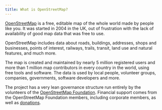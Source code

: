 ```yaml
---
title: What is OpenStreetMap?
---
```


<a href="https://openstreetmap.org">OpenStreetMap</a> is a free, editable map of the whole world made by people like you. It was started in 2004 in the UK, out of frustration with the lack of availability of good map data that was free to use.

OpenStreetMap includes data about roads, buildings, addresses, shops and businesses, points of interest, railways, trails, transit, land use and natural features, and much more.

The map is created and maintained by nearly 5 million registered users and more than 1 million map contributors in every country in the world, using free tools and software. The data is used by local people, volunteer groups, companies, governments, software developers and more.

The project has a very lean governance structure run entirely by the volunteers of the <a href="{{site.baseurl}}/about-osm-community/osm-foundation/">OpenStreetMap Foundation</a>. Financial support comes from the OpenStreetMap Foundation members, including corporate members, as well as <a href="{{site.baseurl}}/about-osm-community/donate-to-osm/">donations</a>.
